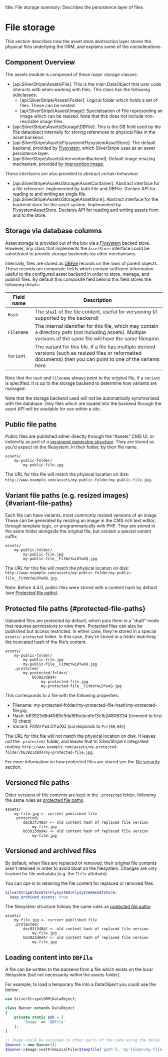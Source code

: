 title: File storage
summary: Describes the persistence layer of files

# File storage

This section describes how the asset store abstraction layer stores the physical files underlying the ORM,
and explains some of the considerations. 

## Component Overview

The assets module is composed of these major storage classes:

* [api:SilverStripe\Assets\File]: This is the main DataObject that user code interacts with when working with files.
 This class has the following subclasses:
  - [api:SilverStripe\Assets\Folder]: Logical folder which holds a set of files. These can be nested.
  - [api:SilverStripe\Assets\Image]: Specialisation of File representing an image which can be resized.
  Note that this does not include non-resizable image files.
* [api:SilverStripe\Assets\Storage\DBFile]: This is the DB field used by the File dataobject internally for
  storing references to physical files in the asset backend.
* [api:SilverStripe\Assets\Flysystem\FlysystemAssetStore]: The default backend, provided by
  [Flysystem](https://flysystem.thephpleague.com/), which SilverStripe uses as an asset persistence layer.
* [api:SilverStripe\Assets\InterventionBackend]: Default image resizing mechanism, provided by
  [intervention image](http://image.intervention.io/).

These interfaces are also provided to abstract certain behaviour:

* [api:SilverStripe\Assets\Storage\AssetContainer]: Abstract interface for a file reference. Implemented by both
  File and DBFile. Declare API for reading to and writing an single file.
* [api:SilverStripe\Assets\Storage\AssetStore]: Abstract interface for the backend store for the asset system.
  Implemented by FlysystemAssetStore. Declares API for reading and writing assets from and to the store.

## Storage via database columns

Asset storage is provided out of the box via a [Flysystem](http://flysystem.thephpleague.com/) backed store.
However, any class that implements the `AssetStore` interface could be substituted to provide storage backends
via other mechanisms.

Internally, files are stored as [DBFile](api:SilverStripe\Assets\Storage\DBFile) records on the rows of parent objects.
These records are composite fields which contain sufficient information useful to the configured asset backend in order
to store, manage, and  publish files. By default this composite field behind this field stores the following details:


| Field name     | Description |
| ----------     | -----------   
| `Hash`         | The sha1 of the file content, useful for versioning (if supported by the backend) |
| `Filename`     | The internal identifier for this file, which may contain a directory path (not including assets). Multiple versions of the same file will have the same filename. |
| `Variant`      | The variant for this file. If a file has multiple derived versions (such as resized files or reformatted documents) then you can point to one of the variants here. |


Note that the `Hash` and `Filename` always point to the original file, if a `Variant` is specified. It is up to the
storage backend to determine how variants are managed.

Note that the storage backend used will not be automatically synchronised with the database. Only files which
are loaded into the backend through the asset API will be available for use within a site.

## Public file paths

Public files are published either directly through the "Assets" CMS UI,
or indirectly as part of a [versioned ownership structure](/developer_guides/model/versioning).
They are stored as you'd expect on the filesystem: In their folder, by their file name.

```
assets/
    my-public-folder/
        my-public-file.jpg
```

The URL for this file will match the physical location on disk:
`http://www.example.com/assets/my-public-folder/my-public-file.jpg`.

## Variant file paths (e.g. resized images) {#variant-file-paths}

Each file can have variants, most commonly resized versions of an image.
These can be generated by resizing an image in the CMS rich text editor,
through template logic, or programmatically with PHP.
They are stored in the same folder alongside the original file,
but contain a special variant suffix.

```
assets/
    my-public-folder/
        my-public-file.jpg
        my-public-file__FitWzYwLDYwXQ.jpg
```

The URL for this file will match the physical location on disk:
`http://www.example.com/assets/my-public-folder/my-public-file__FitWzYwLDYwXQ.jpg`.

Note: Before 4.4.0, public files were stored with a content hash by default
(see [Protected file paths](#protected-file-paths)).

## Protected file paths {#protected-file-paths}

Uploaded files are protected by default, which puts them in a "draft" mode
that requires permissions to view them. Protected files can also be published
but access restricted. In either case, they're stored in a special `assets/.protected` folder.
In this case, they're stored in a folder matching the truncated hash of the file's content.

```
assets/
    my-public-folder/
        my-public-file.jpg
        my-public-file__FitWzYwLDYwXQ.jpg
    .protected/
        my-protected-folder/
            b63923d8d4/
                my-protected-file.jpg
                my-protected-file__FitWzYwLDYwXQ.jpg
```

This corresponds to a file with the following properties:

- Filename: my-protected-folder/my-protected-file-hash/my-protected-file.jpg
- Hash: b63923d8d4089c9da16fbcbcdfef3e1b24806334 (trimmed to first 10 chars)
- Variant: FitWzYwLDYwXQ (corresponds to `Fit[60,60]`)

The URL for this file will not match the physical location on disk.
It leaves out the `.protected/` folder, and leaves that to SilverStripe's integrated routing:
`http://www.example.com/assets/my-protected-folder/b63923d8d4/my-protected-file.jpg`.

For more information on how protected files are stored see the [file security](/developer_guides/files/file_security)
section.

## Versioned file paths

Older versions of file contents are kept in the `.protected` folder,
following the same rules as [protected file paths](#protected-file-paths).

```
assets/
    my-file.jpg <- current published file
    .protected/
        dec83f348d/ <- old content hash of replaced file version
            my-file.jpg
        b63923d8d4/ <- old content hash of replaced file version
            my-file.jpg
```

## Versioned and archived files

By default, when files are replaced or removed, their original file contents
aren't retained in order to avoid bloat on the filesystem.
Changes are only tracked for file metadata (e.g. the `Title` attribute). 

You can opt-in to retaining the file content for replaced or removed files.

```yml
SilverStripe\Assets\Flysystem\FlysystemAssetStore:
  keep_archived_assets: true
```

The filesystem structure follows the same rules as [protected file paths](#protected-file-paths):

```
assets/
    my-file.jpg <- current published file
    .protected/
        dec83f348d/ <- old content hash of replaced file version
            my-file.jpg
        b63923d8d4/ <- old content hash of replaced file version
            my-file.jpg
``` 

## Loading content into `DBFile`

A file can be written to the backend from a file which exists on the local filesystem (but not necessarily
within the assets folder).

For example, to load a temporary file into a DataObject you could use the below:

```php
use SilverStripe\ORM\DataObject;

class Banner extends DataObject 
{
    private static $db = [
        'Image' => 'DBFile'
    ];
}

// Image could be assigned in other parts of the code using the below
$banner = new Banner();
$banner->Image->setFromLocalFile($tempfile['path'], 'my-folder/my-file.jpg');
```
